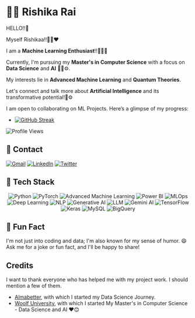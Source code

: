 <!--- Hi there! 👋 I'm Rishika Rai, a passionate Data Scientist and ML Engineer. Let's connect and collaborate! -->

# 👩‍💻 Rishika Rai
HELLO!!🙌

Myself Rishikaa!!👩‍🦳❤️

I am a **Machine Learning Enthusiast**!!🔭👩‍🦳

Currently, I'm pursuing my **Master's in Computer Science** with a focus on **Data Science** and **AI** 👩‍💻⚙️. 

My interests lie in **Advanced Machine Learning** and **Quantum Theories**. 

Let's connect and talk more about **Artificial Intelligence** and its transformative potential!🔭⚙️

I am open to collaborating on ML Projects. Here’s a glimpse of my progress:

- [![GitHub Streak](https://streak-stats.demolab.com?user=DenverCoder1)](https://git.io/streak-stats)

![Profile Views](https://komarev.com/ghpvc/?username=your-username)

## 📧 Contact
[![Gmail](https://img.shields.io/badge/Email-rishikarai70%40gmail.com-red)](mailto:rishikarai70@gmail.com)
[![LinkedIn](https://img.shields.io/badge/LinkedIn-Rishika%20Rai-blue)](https://www.linkedin.com/in/rishika-rai-058520149/)
[![Twitter](https://img.shields.io/badge/Twitter-rishikarai70-blue)](https://twitter.com/rishikarai70)

## 🚀 Tech Stack
<div align="center">
    <img src="https://img.shields.io/badge/-Python-yellow?style=flat&logo=python&logoColor=white" alt="Python" />
    <img src="https://img.shields.io/badge/-PyTorch-yellow?style=flat&logo=pytorch&logoColor=white" alt="PyTorch" />
    <img src="https://img.shields.io/badge/-Advanced%20Machine%20Learning-blue?style=flat" alt="Advanced Machine Learning" />
    <img src="https://img.shields.io/badge/-Power%20BI-yellow?style=flat&logo=microsoft-power-bi&logoColor=white" alt="Power BI" />
    <img src="https://img.shields.io/badge/-MLOps-green?style=flat" alt="MLOps" />
    <img src="https://img.shields.io/badge/-Deep%20Learning-red?style=flat&logo=tensorflow&logoColor=white" alt="Deep Learning" />
    <img src="https://img.shields.io/badge/-NLP-red?style=flat&logo=natural-language-processing&logoColor=white" alt="NLP" />
    <img src="https://img.shields.io/badge/-Generative%20AI-red?style=flat" alt="Generative AI" />
    <img src="https://img.shields.io/badge/-LLM-blue?style=flat" alt="LLM" />
    <img src="https://img.shields.io/badge/-Gemini%20AI-blue?style=flat" alt="Gemini AI" />
    <img src="https://img.shields.io/badge/-TensorFlow-orange?style=flat&logo=tensorflow&logoColor=white" alt="TensorFlow" />
    <img src="https://img.shields.io/badge/-Keras-orange?style=flat&logo=keras&logoColor=white" alt="Keras" />
    <img src="https://img.shields.io/badge/-MySQL-blue?style=flat&logo=mysql&logoColor=white" alt="MySQL" />
    <img src="https://img.shields.io/badge/-BigQuery-blue?style=flat&logo=google-cloud&logoColor=white" alt="BigQuery" />
</div>

## 🌟 Fun Fact
I'm not just into coding and data; I'm also known for my sense of humor. 😄 Ask me for a joke or fun fact, and I'll be happy to share!

## Credits
I want to thank everyone who has helped me with my project work. I should mention a few of them.

- [Almabetter](https://www.almabetter.com/), with which I started my Data Science Journey. 
- [Woolf University](https://woolf.university/), with which I started My Master's in Computer Science - Data Science and AI ❤️😊



